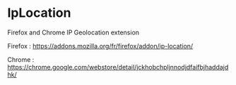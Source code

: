 # IpLocation
Firefox and Chrome IP Geolocation extension

Firefox :
https://addons.mozilla.org/fr/firefox/addon/ip-location/

Chrome :
https://chrome.google.com/webstore/detail/jckhobchpljnnodjdfaifbjhaddajdhk/
